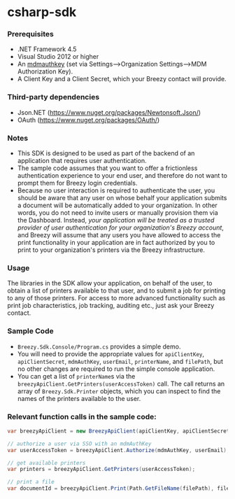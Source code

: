 # csharp-sdk

### Prerequisites
- .NET Framework 4.5
- Visual Studio 2012 or higher
- An [mdmauthkey](https://dashboard.breezy.com/settings) (set via Settings-->Organization Settings-->MDM Authorization Key).
- A Client Key and a Client Secret, which your Breezy contact will provide.

### Third-party dependencies
- Json.NET (https://www.nuget.org/packages/Newtonsoft.Json/)
- OAuth (https://www.nuget.org/packages/OAuth/)

### Notes 
- This SDK is designed to be used as part of the backend of an application that requires user authentication. 
- The sample code assumes that you want to offer a frictionless authentication experience to your end user, and therefore do not want to prompt them for Breezy login credentials.  
- Because no user interaction is required to authenticate the user, you should be aware that any user on whose behalf your application submits a document will be automatically added to your organization. In other words, you do not need to invite users or manually provision them via the Dashboard. Instead, *your application will be treated as a trusted provider of user authentication for your organization's Breezy account*, and Breezy will assume that any users you have allowed to access the print functionality in your application are in fact authorized by you to print to your organization's printers via the Breezy infrastructure.

### Usage
The libraries in the SDK allow your application, on behalf of the user, to obtain a list of printers available to that user, and to submit a job for printing to any of those printers.  For access to more advanced functionality such as print job characteristics, job tracking, auditing etc., just ask your Breezy contact.


### Sample Code
- `Breezy.Sdk.Console/Program.cs` provides a simple demo.  
- You will need to provide the appropriate values for `apiClientKey`, `apiClientSecret`, `mdmAuthKey`, `userEmail`, `printerName`, and `filePath`, but no other changes are required to run the simple console application.  
- You can get a list of `printerName`s via the `breezyApiClient.GetPrinters(userAccessToken)` call. The call returns an array of `Breezy.Sdk.Printer` objects, which you can inspect to find the names of the printers available to the user.

### Relevant function calls in the sample code:
```csharp
var breezyApiClient = new BreezyApiClient(apiClientKey, apiClientSecret);

// authorize a user via SSO with an mdmAuthKey
var userAccessToken = breezyApiClient.Authorize(mdmAuthKey, userEmail);

// get available printers
var printers = breezyApiClient.GetPrinters(userAccessToken);

// print a file
var documentId = breezyApiClient.Print(Path.GetFileName(filePath), filePath, printerId, userAccessToken);
```